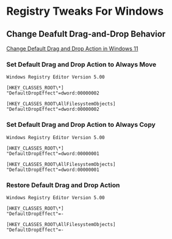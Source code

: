 # Registry Tweaks For Windows


## Change Deafult Drag-and-Drop Behavior

[Change Default Drag and Drop Action in Windows 11](https://www.elevenforum.com/t/change-default-drag-and-drop-action-in-windows-11.2924/)

### Set Default Drag and Drop Action to Always Move
```regedit
Windows Registry Editor Version 5.00

[HKEY_CLASSES_ROOT\*]
"DefaultDropEffect"=dword:00000002

[HKEY_CLASSES_ROOT\AllFilesystemObjects]
"DefaultDropEffect"=dword:00000002
```

### Set Default Drag and Drop Action to Always Copy
```regedit
Windows Registry Editor Version 5.00

[HKEY_CLASSES_ROOT\*]
"DefaultDropEffect"=dword:00000001

[HKEY_CLASSES_ROOT\AllFilesystemObjects]
"DefaultDropEffect"=dword:00000001
```

### Restore Default Drag and Drop Action
```regedit
Windows Registry Editor Version 5.00

[HKEY_CLASSES_ROOT\*]
"DefaultDropEffect"=-

[HKEY_CLASSES_ROOT\AllFilesystemObjects]
"DefaultDropEffect"=-
```

